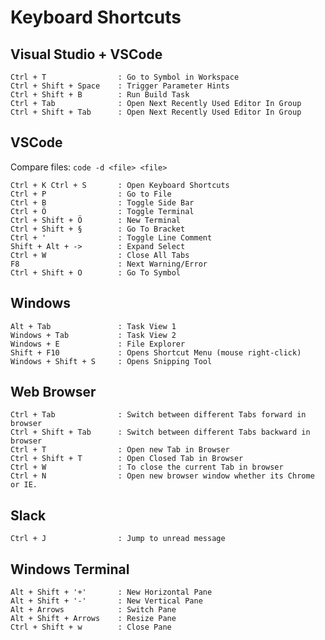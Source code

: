 # Keyboard Shortcuts

## Visual Studio + VSCode

    Ctrl + T                : Go to Symbol in Workspace
    Ctrl + Shift + Space    : Trigger Parameter Hints
    Ctrl + Shift + B        : Run Build Task
    Ctrl + Tab              : Open Next Recently Used Editor In Group
    Ctrl + Shift + Tab      : Open Next Recently Used Editor In Group

## VSCode

Compare files: `code -d <file> <file>`

    Ctrl + K Ctrl + S       : Open Keyboard Shortcuts
    Ctrl + P                : Go to File
    Ctrl + B                : Toggle Side Bar
    Ctrl + Ö                : Toggle Terminal
    Ctrl + Shift + Ö        : New Terminal
    Ctrl + Shift + §        : Go To Bracket
    Ctrl + '                : Toggle Line Comment
    Shift + Alt + ->        : Expand Select
    Ctrl + W                : Close All Tabs
    F8                      : Next Warning/Error
    Ctrl + Shift + O        : Go To Symbol

## Windows

    Alt + Tab               : Task View 1
    Windows + Tab           : Task View 2
    Windows + E             : File Explorer
    Shift + F10             : Opens Shortcut Menu (mouse right-click)
    Windows + Shift + S     : Opens Snipping Tool

## Web Browser

    Ctrl + Tab              : Switch between different Tabs forward in browser
    Ctrl + Shift + Tab      : Switch between different Tabs backward in browser
    Ctrl + T                : Open new Tab in Browser
    Ctrl + Shift + T        : Open Closed Tab in Browser
    Ctrl + W                : To close the current Tab in browser
    Ctrl + N                : Open new browser window whether its Chrome or IE.

## Slack

    Ctrl + J                : Jump to unread message

## Windows Terminal

    Alt + Shift + '+'       : New Horizontal Pane
    Alt + Shift + '-'       : New Vertical Pane
    Alt + Arrows            : Switch Pane
    Alt + Shift + Arrows    : Resize Pane
    Ctrl + Shift + w        : Close Pane
